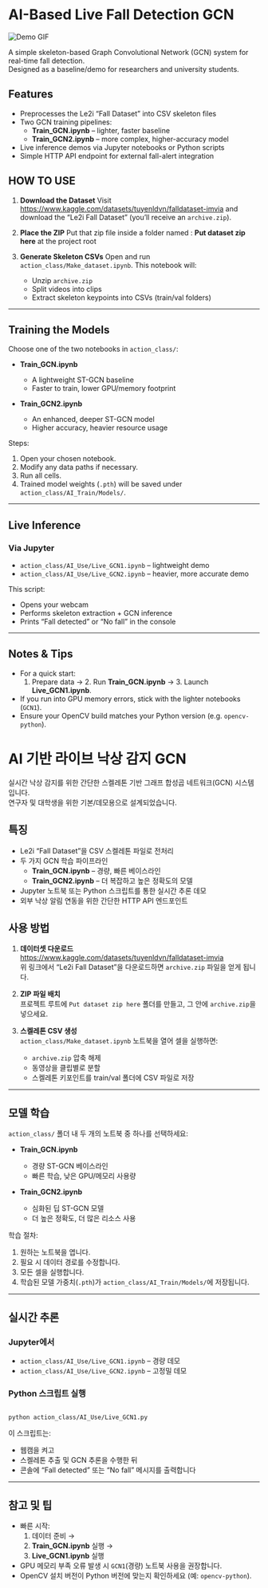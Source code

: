 # AI-Based Live Fall Detection GCN

![Demo GIF](demo.gif)

A simple skeleton-based Graph Convolutional Network (GCN) system for real-time fall detection.  
Designed as a baseline/demo for researchers and university students.

## Features

-   Preprocesses the Le2i “Fall Dataset” into CSV skeleton files
-   Two GCN training pipelines:
    -   **Train_GCN.ipynb** – lighter, faster baseline
    -   **Train_GCN2.ipynb** – more complex, higher-accuracy model
-   Live inference demos via Jupyter notebooks or Python scripts
-   Simple HTTP API endpoint for external fall-alert integration

## HOW TO USE

1. **Download the Dataset**
   Visit
   https://www.kaggle.com/datasets/tuyenldvn/falldataset-imvia
   and download the “Le2i Fall Dataset” (you’ll receive an `archive.zip`).

2. **Place the ZIP**
   Put that zip file inside a folder named : **Put dataset zip here** at the project root

3. **Generate Skeleton CSVs**
   Open and run `action_class/Make_dataset.ipynb`.
   This notebook will:
    - Unzip `archive.zip`
    - Split videos into clips
    - Extract skeleton keypoints into CSVs (train/val folders)

---

## Training the Models

Choose one of the two notebooks in `action_class/`:

-   **Train_GCN.ipynb**

    -   A lightweight ST-GCN baseline
    -   Faster to train, lower GPU/memory footprint

-   **Train_GCN2.ipynb**
    -   An enhanced, deeper ST-GCN model
    -   Higher accuracy, heavier resource usage

Steps:

1. Open your chosen notebook.
2. Modify any data paths if necessary.
3. Run all cells.
4. Trained model weights (`.pth`) will be saved under `action_class/AI_Train/Models/`.

---

## Live Inference

### Via Jupyter

-   `action_class/AI_Use/Live_GCN1.ipynb` – lightweight demo
-   `action_class/AI_Use/Live_GCN2.ipynb` – heavier, more accurate demo

This script:

-   Opens your webcam
-   Performs skeleton extraction + GCN inference
-   Prints “Fall detected” or “No fall” in the console

---

## Notes & Tips

-   For a quick start:
    1. Prepare data → 2. Run **Train_GCN.ipynb** → 3. Launch **Live_GCN1.ipynb**.
-   If you run into GPU memory errors, stick with the lighter notebooks (`GCN1`).
-   Ensure your OpenCV build matches your Python version (e.g. `opencv-python`).

# AI 기반 라이브 낙상 감지 GCN

실시간 낙상 감지를 위한 간단한 스켈레톤 기반 그래프 합성곱 네트워크(GCN) 시스템입니다.  
연구자 및 대학생을 위한 기본/데모용으로 설계되었습니다.

## 특징

-   Le2i “Fall Dataset”을 CSV 스켈레톤 파일로 전처리
-   두 가지 GCN 학습 파이프라인
    -   **Train_GCN.ipynb** – 경량, 빠른 베이스라인
    -   **Train_GCN2.ipynb** – 더 복잡하고 높은 정확도의 모델
-   Jupyter 노트북 또는 Python 스크립트를 통한 실시간 추론 데모
-   외부 낙상 알림 연동을 위한 간단한 HTTP API 엔드포인트

## 사용 방법

1. **데이터셋 다운로드**  
   https://www.kaggle.com/datasets/tuyenldvn/falldataset-imvia  
   위 링크에서 “Le2i Fall Dataset”을 다운로드하면 `archive.zip` 파일을 얻게 됩니다.

2. **ZIP 파일 배치**  
   프로젝트 루트에 `Put dataset zip here` 폴더를 만들고, 그 안에 `archive.zip`을 넣으세요.

3. **스켈레톤 CSV 생성**  
   `action_class/Make_dataset.ipynb` 노트북을 열어 셀을 실행하면:
    - `archive.zip` 압축 해제
    - 동영상을 클립별로 분할
    - 스켈레톤 키포인트를 train/val 폴더에 CSV 파일로 저장

---

## 모델 학습

`action_class/` 폴더 내 두 개의 노트북 중 하나를 선택하세요:

-   **Train_GCN.ipynb**

    -   경량 ST-GCN 베이스라인
    -   빠른 학습, 낮은 GPU/메모리 사용량

-   **Train_GCN2.ipynb**
    -   심화된 딥 ST-GCN 모델
    -   더 높은 정확도, 더 많은 리소스 사용

학습 절차:

1. 원하는 노트북을 엽니다.
2. 필요 시 데이터 경로를 수정합니다.
3. 모든 셀을 실행합니다.
4. 학습된 모델 가중치(`.pth`)가 `action_class/AI_Train/Models/`에 저장됩니다.

---

## 실시간 추론

### Jupyter에서

-   `action_class/AI_Use/Live_GCN1.ipynb` – 경량 데모
-   `action_class/AI_Use/Live_GCN2.ipynb` – 고정밀 데모

### Python 스크립트 실행

```

python action_class/AI_Use/Live_GCN1.py

```

이 스크립트는:

-   웹캠을 켜고
-   스켈레톤 추출 및 GCN 추론을 수행한 뒤
-   콘솔에 “Fall detected” 또는 “No fall” 메시지를 출력합니다

---

## 참고 및 팁

-   빠른 시작:
    1. 데이터 준비 →
    2. **Train_GCN.ipynb** 실행 →
    3. **Live_GCN1.ipynb** 실행
-   GPU 메모리 부족 오류 발생 시 `GCN1`(경량) 노트북 사용을 권장합니다.
-   OpenCV 설치 버전이 Python 버전에 맞는지 확인하세요 (예: `opencv-python`).
